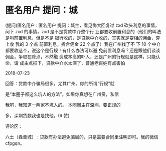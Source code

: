 # 匿名用户 提问：城

(提问)匿名用户 : 匿名用户 提问：城主，看见悔大回复过 zxd 砍头利息的事情，问下 zxd 的事情，zxd 是不是贷款中介整个行 业都要收前置利息的（他们的叫法是叫前置利息，但是不是 银行收的，是贷款中介收的，其实就是变相的佣金，算上收 我的 3 个点 前置利息，折合佣金 22 个点了）我在广州找了不 下 10 个中介都要收这个，说这个是行规！有什么办法可以避 免前置利息吗？还是跟他们谈谈佣金，争取在降点，不然融 资成本高的吓人，还是广州的行规就是这样，只能认命，请 成主点把下，贷款中介水太深了，普通老百姓有点害怕

2018-07-23

回答：贷款中介骗局很多，尤其广州。你的所谓“行规”就

是“本圈子都这么坑人的方法”。如果你真想在广州贷，私信

我吧，我知道一两家不坑人的。 本圈圈主在深圳，要正规的

多，深圳贷款我也是找他。(6 赞)

评论区：

六土（垚圭城） : 贷款有办法避免骗局的，只是需要合同里注明即可。我的微信 cfpgqn。